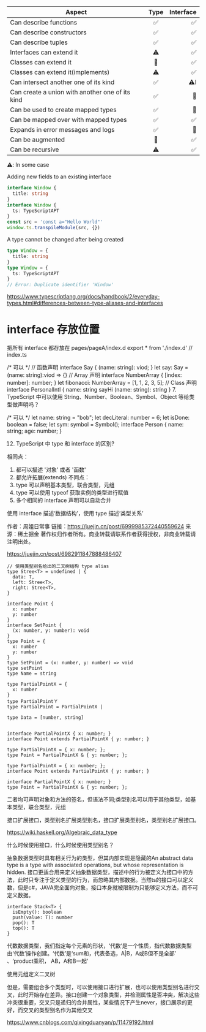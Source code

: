 | Aspect                                          | Type | Interface |
| ----------------------------------------------- | :--: | --------: |
| Can describe functions                          |  ✅  |        ✅ |
| Can describe constructors                       |  ✅  |        ✅ |
| Can describe tuples                             |  ✅  |        ✅ |
| Interfaces can extend it                        |  ⚠️  |        ✅ |
| Classes can extend it                           |  🚫  |        ✅ |
| Classes can extend it(implements)               |  ⚠️  |        ✅ |
| Can intersect another one of its kind           |  ✅  |        ⚠I |
| Can create a union with another one of its kind |  ✅  |        🚫 |
| Can be used to create mapped types              |  ✅  |        🚫 |
| Can be mapped over with mapped types            |  ✅  |        ✅ |
| Expands in error messages and logs              |  ✅  |        🚫 |
| Can be augmented                                |  🚫  |        ✅ |
| Can be recursive                                |  ⚠️  |        ✅ |

⚠️: In some case

Adding new fields to an existing interface

```ts
interface Window {
  title: string
}
interface Window {
  ts: TypeScriptAPT
}
const src = 'const a="Hello World"'
window.ts.transpileModule(src, {})
```

A type cannot be changed after being created

```ts
type Window = {
  title: string
}
type Window = {
  ts: TypeScriptAPT
}
// Error: Duplicate identifier 'Window'
```

https://www.typescriptlang.org/docs/handbook/2/everyday-types.html#differences-between-type-aliases-and-interfaces

# interface 存放位置

把所有 interface 都存放在 pages/pageA/index.d export \* from './index.d' // index.ts

/* 可以 */
// 函数声明
interface Say {
 (name: string): viod;
}
let say: Say = (name: string):viod => {}
// Array 声明
interface NumberArray {
 [index: number]: number;
}
let fibonacci: NumberArray = [1, 1, 2, 3, 5];
// Class 声明
interface PersonalIntl {
 name: string
 sayHi (name: string): string
}
7. TypeScript 中可以使用 String、Number、Boolean、Symbol、Object 等给类型做声明吗？


/* 可以 */
let name: string = "bob";
let decLiteral: number = 6;
let isDone: boolean = false;
let sym: symbol = Symbol();
interface Person {
 name: string;
 age: number;
}

12. TypeScript 中 type 和 interface 的区别?

相同点：
1. 都可以描述 '对象' 或者 '函数'
2. 都允许拓展(extends)
不同点：
1. type 可以声明基本类型，联合类型，元组
2. type 可以使用 typeof 获取实例的类型进行赋值
3. 多个相同的 interface 声明可以自动合并

使用 interface 描述‘数据结构’，使用 type 描述‘类型关系’

作者：周姐日常事
链接：https://juejin.cn/post/6999985372440559624
来源：稀土掘金
著作权归作者所有。商业转载请联系作者获得授权，非商业转载请注明出处。



https://juejin.cn/post/6982911847888486407

```tsx
// 使用类型别名给出的二叉树结构 type alias
type Stree<T> = undefined | {
  data: T,
  left: Stree<T>,
  right: Stree<T>,
}

interface Point {
  x: number
  y: number
}
interface SetPoint {
  (x: number, y: number): void
}
type Point = {
  x: number
  y: number
}
type SetPoint = (x: number, y: number) => void
type setPoint
type Name = string

type PartialPointX = {
  x: number
}
type PartialPointＹ
type PartialPoint = PartialPointX |

type Data = [number, string]


interface PartialPointX { x: number; }
interface Point extends PartialPointX { y: number; }

type PartialPointX = { x: number; };
type Point = PartialPointX & { y: number; };

type PartialPointX = { x: number; };
interface Point extends PartialPointX { y: number; }

interface PartialPointX { x: number; }
type Point = PartialPointX & { y: number; };
```

二者均可声明对象和方法的签名，但语法不同;类型别名可以用于其他类型，如基本类型，联合类型，元组

接口扩展接口，类型别名扩展类型别名，接口扩展类型别名，类型别名扩展接口。

https://wiki.haskell.org/Algebraic_data_type

什么时候使用接口，什么时候使用类型别名？

抽象数据类型时具有相关行为的类型，但其内部实现是隐藏的An abstract data type is a type with associated operations, but whose representation is hidden.
接口更适合用来定义抽象数据类型，描述中的行为被定义为接口中的方法，此时只专注于定义类型的行为，而忽略其内部数据。当然ts的接口可以定义数，但是c#，JAVA完全面向对象，接口本身就被限制为只能够定义方法，而不可定义数据。

```tsx
interface Stack<T> {
  isEmpty(): boolean
  push(value: T): number
  pop(): T
  top(): T
}

```

代数数据类型，我们指定每个元素的形状，‘代数’是一个性质，指代数数据类型由‘代数’操作创建。‘代数’是‘sum和，代表备选，A|B，A或B但不是全部’ 、‘product乘积， AB，A和B一起’

使用元组定义二叉树

但是，需要组合多个类型时，可以使用接口进行扩展，也可以使用类型别名进行交叉，此时开始存在差异。接口创建一个对象类型，并检测属性是否冲突，解决这些冲突很重要，交叉只是递归的合并属性，某些情况下产生never，接口展示的更好，而交叉的类型别名作为其他交叉

https://www.cnblogs.com/qixingduanyan/p/11479192.html
